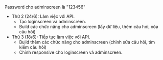 Password cho adminscreen là "123456"
- Thứ 2 (24/6): Làm việc với API.
   + Tạo loginscreen và adminscreen.
   + Build các chức năng cho adminscreen (lấy dữ liệu, thêm câu hỏi, xóa câu hỏi)
- Thứ 3 (18/6): Tiếp tục làm việc với API.
   + Build thêm các chức năng cho adminscreen (chỉnh sửa câu hỏi, tìm kiếm câu hỏi)
   + Chỉnh responsive cho loginscreen và adminscreen.
